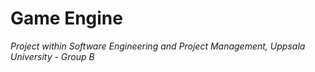 # Game Engine
_Project within Software Engineering and Project Management, Uppsala University - Group B_
